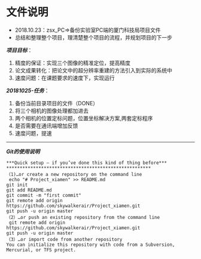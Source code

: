 # 文件说明

* 2018.10.23：zsx_PC=>备份实验室PC端的厦门科技局项目文件
* 总结和整理整个项目，理清楚整个项目的流程，并规划项目的下一步

***项目目标***：

1. 精度的保证：实现三个图像的精准定位，提高精度
2. 论文成果转化：把论文中的超分辨率重建的方法引入到实际的系统中
3. 速度问题：在课题要求的速度下，实现运行





***20181025-任务***：

1. 备份当前目录项目的文件（DONE）
2. 将三个相机的图像处理都加进去
3. 两个相机的位置定标问题，位置坐标解决方案,两套定标程序
4. 是否需要在通讯端增加反馈
5. 速度问题，提速





---

***Git的使用说明***

~~~git
***Quick setup — if you’ve done this kind of thing before***
******************************************************
（1)…or create a new repository on the command line
 echo "# Project_xiamen" >> README.md
git init
git add README.md
git commit -m "first commit"
git remote add origin https://github.com/skywalkerair/Project_xiamen.git
git push -u origin master
（2）…or push an existing repository from the command line
 git remote add origin https://github.com/skywalkerair/Project_xiamen.git
git push -u origin master
（3）…or import code from another repository
You can initialize this repository with code from a Subversion, Mercurial, or TFS project.
~~~

